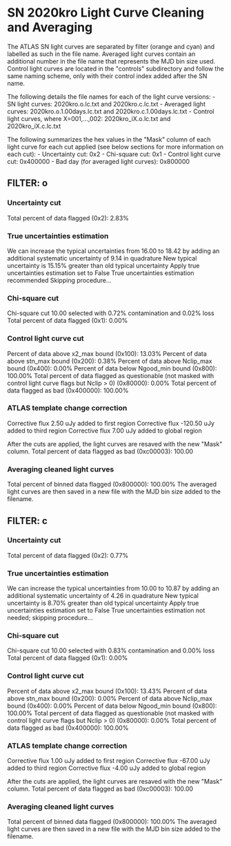# SN 2020kro Light Curve Cleaning and Averaging

The ATLAS SN light curves are separated by filter (orange and cyan) and labelled as such in the file name. Averaged light curves contain an additional number in the file name that represents the MJD bin size used. Control light curves are located in the "controls" subdirectory and follow the same naming scheme, only with their control index added after the SN name.

The following details the file names for each of the light curve versions:
	- SN light curves: 2020kro.o.lc.txt and 2020kro.c.lc.txt
	- Averaged light curves: 2020kro.o.1.00days.lc.txt and 2020kro.c.1.00days.lc.txt
	- Control light curves, where X=001,...,002: 2020kro_iX.o.lc.txt and 2020kro_iX.c.lc.txt

The following summarizes the hex values in the "Mask" column of each light curve for each cut applied (see below sections for more information on each cut): 
	- Uncertainty cut: 0x2
	- Chi-square cut: 0x1
	- Control light curve cut: 0x400000
	- Bad day (for averaged light curves): 0x800000

## FILTER: o

### Uncertainty cut
Total percent of data flagged (0x2): 2.83%

### True uncertainties estimation
We can increase the typical uncertainties from 16.00 to 18.42 by adding an additional systematic uncertainty of 9.14 in quadrature
New typical uncertainty is 15.15% greater than old typical uncertainty
Apply true uncertainties estimation set to False
True uncertainties estimation recommended
Skipping procedure...

### Chi-square cut
Chi-square cut 10.00 selected with 0.72% contamination and 0.02% loss
Total percent of data flagged (0x1): 0.00%

### Control light curve cut
Percent of data above x2_max bound (0x100): 13.03%
Percent of data above stn_max bound (0x200): 0.38%
Percent of data above Nclip_max bound (0x400): 0.00%
Percent of data below Ngood_min bound (0x800): 100.00%
Total percent of data flagged as questionable (not masked with control light curve flags but Nclip > 0) (0x80000): 0.00%
Total percent of data flagged as bad (0x400000): 100.00%

### ATLAS template change correction
Corrective flux 2.50 uJy added to first region
Corrective flux -120.50 uJy added to third region
Corrective flux 7.00 uJy added to global region

After the cuts are applied, the light curves are resaved with the new "Mask" column.
Total percent of data flagged as bad (0xc00003): 100.00

### Averaging cleaned light curves
Total percent of binned data flagged (0x800000): 100.00%
The averaged light curves are then saved in a new file with the MJD bin size added to the filename.

## FILTER: c

### Uncertainty cut
Total percent of data flagged (0x2): 0.77%

### True uncertainties estimation
We can increase the typical uncertainties from 10.00 to 10.87 by adding an additional systematic uncertainty of 4.26 in quadrature
New typical uncertainty is 8.70% greater than old typical uncertainty
Apply true uncertainties estimation set to False
True uncertainties estimation not needed; skipping procedure...

### Chi-square cut
Chi-square cut 10.00 selected with 0.83% contamination and 0.00% loss
Total percent of data flagged (0x1): 0.00%

### Control light curve cut
Percent of data above x2_max bound (0x100): 13.43%
Percent of data above stn_max bound (0x200): 0.00%
Percent of data above Nclip_max bound (0x400): 0.00%
Percent of data below Ngood_min bound (0x800): 100.00%
Total percent of data flagged as questionable (not masked with control light curve flags but Nclip > 0) (0x80000): 0.00%
Total percent of data flagged as bad (0x400000): 100.00%

### ATLAS template change correction
Corrective flux 1.00 uJy added to first region
Corrective flux -67.00 uJy added to third region
Corrective flux -4.00 uJy added to global region

After the cuts are applied, the light curves are resaved with the new "Mask" column.
Total percent of data flagged as bad (0xc00003): 100.00

### Averaging cleaned light curves
Total percent of binned data flagged (0x800000): 100.00%
The averaged light curves are then saved in a new file with the MJD bin size added to the filename.